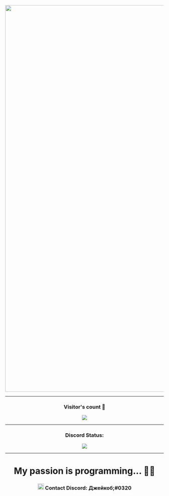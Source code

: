 <img src = "https://media.giphy.com/media/Y7wJNwws4hHUzUzhCN/giphy.gif" width=1231px>

---

<h3 align="center">Visitor's count 👀</h3>
<p align="center"> 
  <img src="https://profile-counter.glitch.me/pokczampDev/count.svg" />
</p>

---

<h3 align="center">Discord Status:</h3>
<p align="center"> 
<img align="center"src="https://discord.c99.nl/widget/theme-1/778973253934776361.png">
</p>

---

<h1 align="center">My passion is programming... 👨‍💻</h1>
<h3 align="center"><img src = "https://emoji.gg/assets/emoji/5390-discordlogo.png" width = 20px> Contact Discord: Джейкоб;#0320</h3>
<!--
**pokczampDev/pokczampDev** is a ✨ _special_ ✨ repository because its `README.md` (this file) appears on your GitHub profile.

Here are some ideas to get you started:

- 🔭 I’m currently working on ...
- 🌱 I’m currently learning ...
- 👯 I’m looking to collaborate on ...
- 🤔 I’m looking for help with ...
- 💬 Ask me about ...
- 📫 How to reach me: ...
- 😄 Pronouns: ...
- ⚡ Fun fact: ...
-->

